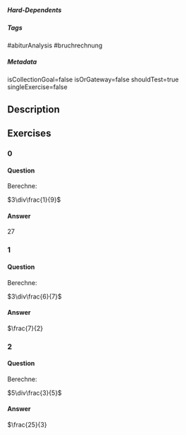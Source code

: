 ##### Hard-Dependents
##### Tags
#abiturAnalysis
#bruchrechnung 
##### Metadata
isCollectionGoal=false
isOrGateway=false
shouldTest=true
singleExercise=false
## Description
 
## Exercises
### 0
#### Question
Berechne:

$3\div\frac{1}{9}$
#### Answer
$27$
### 1
#### Question
Berechne:

$3\div\frac{6}{7}$
#### Answer
$\frac{7}{2}
### 2
#### Question
Berechne:

$5\div\frac{3}{5}$
#### Answer
$\frac{25}{3}
